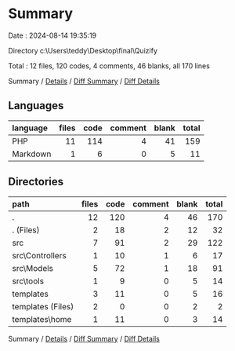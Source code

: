 # Summary

Date : 2024-08-14 19:35:19

Directory c:\\Users\\teddy\\Desktop\\final\\Quizify

Total : 12 files,  120 codes, 4 comments, 46 blanks, all 170 lines

Summary / [Details](details.md) / [Diff Summary](diff.md) / [Diff Details](diff-details.md)

## Languages
| language | files | code | comment | blank | total |
| :--- | ---: | ---: | ---: | ---: | ---: |
| PHP | 11 | 114 | 4 | 41 | 159 |
| Markdown | 1 | 6 | 0 | 5 | 11 |

## Directories
| path | files | code | comment | blank | total |
| :--- | ---: | ---: | ---: | ---: | ---: |
| . | 12 | 120 | 4 | 46 | 170 |
| . (Files) | 2 | 18 | 2 | 12 | 32 |
| src | 7 | 91 | 2 | 29 | 122 |
| src\\Controllers | 1 | 10 | 1 | 6 | 17 |
| src\\Models | 5 | 72 | 1 | 18 | 91 |
| src\\tools | 1 | 9 | 0 | 5 | 14 |
| templates | 3 | 11 | 0 | 5 | 16 |
| templates (Files) | 2 | 0 | 0 | 2 | 2 |
| templates\\home | 1 | 11 | 0 | 3 | 14 |

Summary / [Details](details.md) / [Diff Summary](diff.md) / [Diff Details](diff-details.md)